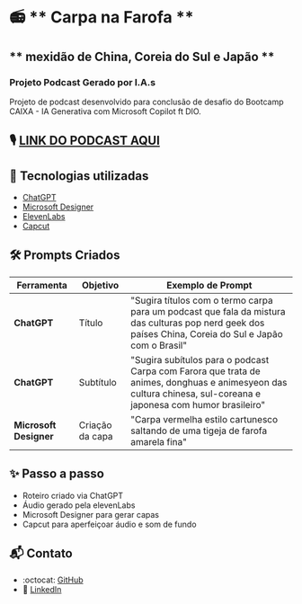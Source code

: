 # 📻 ** Carpa na Farofa **
## ** mexidão de China, Coreia do Sul e Japão **
### Projeto Podcast Gerado por I.A.s 

Projeto de podcast desenvolvido para conclusão de desafio do Bootcamp CAIXA - IA Generativa com Microsoft Copilot ft DIO.

## **🎙️ [LINK DO PODCAST AQUI](https://soundcloud.com/carpanafarofa)**


## **🤖 Tecnologias utilizadas**
- [ChatGPT](https://chatgpt.com)
- [Microsoft Designer](https://designer.microsoft.com/image-creator) 
- [ElevenLabs](https://elevenlabs.io/)
- [Capcut](https://www.capcut.com)

## **🛠️ Prompts Criados**

| Ferramenta                | Objetivo                                 | Exemplo de Prompt                                                                                                                                            |  
|---------------------------|------------------------------------------|----------------------------------------------------------------------------------------------------------------------------------------------------------------|  
| **ChatGPT**               | Título                                   | "Sugira títulos com o termo carpa para um podcast que fala da mistura das culturas pop nerd geek dos países China, Coreia do Sul e Japão com o Brasil"        |
| **ChatGPT**               | Subtítulo                 | "Sugira subítulos para o podcast Carpa com Farora que trata de animes, donghuas e animesyeon das cultura chinesa, sul-coreana e japonesa com humor brasileiro" |   
| **Microsoft Designer**      | Criação da capa                          | "Carpa vermelha estilo cartunesco saltando de uma tigeja de farofa amarela fina"                                                                                |  
 
## **✨ Passo a passo**
- Roteiro criado via ChatGPT
- Áudio gerado pela elevenLabs
- Microsoft Designer para gerar capas
- Capcut para aperfeiçoar áudio e som de fundo

## **📬 Contato**
- :octocat: [GitHub](https://github.com/taniviadev)
- :link: [LinkedIn](https://linkedin.com/in/tanivia)